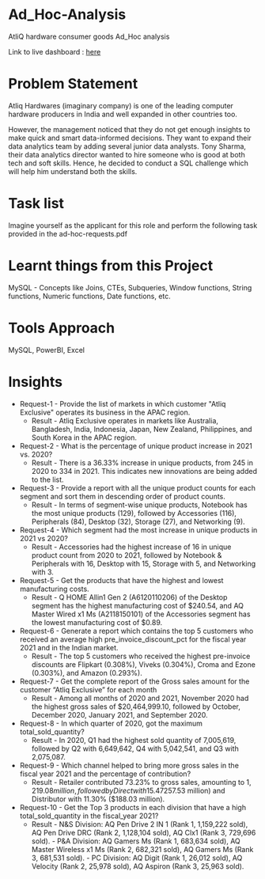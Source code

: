 # Ad_Hoc-Analysis
AtliQ hardware consumer goods Ad_Hoc analysis

Link to live dashboard : [here](https://app.powerbi.com/view?r=eyJrIjoiZmVmMjRhYjgtMWU0OC00ZmMzLWFjNmEtNDM0ZGE0YjJjMDhiIiwidCI6ImM2ZTU0OWIzLTVmNDUtNDAzMi1hYWU5LWQ0MjQ0ZGM1YjJjNCJ9)

# Problem Statement
Atliq Hardwares (imaginary company) is one of the leading computer hardware producers in India and well expanded in other countries too.

However, the management noticed that they do not get enough insights to make quick and smart data-informed decisions. They want to expand their data analytics team by adding several junior data analysts. Tony Sharma, their data analytics director wanted to hire someone who is good at both tech and soft skills. Hence, he decided to conduct a SQL challenge which will help him understand both the skills.

# Task list
Imagine yourself as the applicant for this role and perform the following task provided in the ad-hoc-requests.pdf

# Learnt things from this Project
MySQL - Concepts like Joins, CTEs, Subqueries, Window functions, String functions, Numeric functions, Date functions, etc.

# Tools Approach
MySQL, PowerBI, Excel

# Insights
- Request-1 - Provide the list of markets in which customer "Atliq Exclusive" operates its business in the APAC region.
  - Result - Atliq Exclusive operates in markets like Australia, Bangladesh, India, Indonesia, Japan, New Zealand, Philippines, and South Korea in the APAC region.
- Request-2 - What is the percentage of unique product increase in 2021 vs. 2020?
  - Result - There is a 36.33% increase in unique products, from 245 in 2020 to 334 in 2021. This indicates new innovations are being added to the list.
- Request-3 - Provide a report with all the unique product counts for each segment and sort them in descending order of product counts.
  - Result - In terms of segment-wise unique products, Notebook has the most unique products (129), followed by Accessories (116), Peripherals (84), Desktop (32), Storage (27), and Networking (9).
- Request-4 - Which segment had the most increase in unique products in 2021 vs 2020?
  - Result - Accessories had the highest increase of 16 in unique product count from 2020 to 2021, followed by Notebook & Peripherals with 16, Desktop with 15, Storage with 5, and Networking with 3.
- Request-5 - Get the products that have the highest and lowest manufacturing costs.
  - Result - Q HOME Allin1 Gen 2 (A6120110206) of the Desktop segment has the highest manufacturing cost of $240.54, and AQ Master Wired x1 Ms (A2118150101) of the Accessories segment has the lowest manufacturing cost of $0.89.
- Request-6 - Generate a report which contains the top 5 customers who received an average high pre_invoice_discount_pct for the fiscal year 2021 and in the Indian market.
  - Result - The top 5 customers who received the highest pre-invoice discounts are Flipkart (0.308%), Viveks (0.304%), Croma and Ezone (0.303%), and Amazon (0.293%).
- Request-7 - Get the complete report of the Gross sales amount for the customer “Atliq Exclusive” for each month
  - Result - Among all months of 2020 and 2021, November 2020 had the highest gross sales of $20,464,999.10, followed by October, December 2020, January 2021, and September 2020.
- Request-8 - In which quarter of 2020, got the maximum total_sold_quantity?
  - Result - In 2020, Q1 had the highest sold quantity of 7,005,619, followed by Q2 with 6,649,642, Q4 with 5,042,541, and Q3 with 2,075,087.
- Request-9 - Which channel helped to bring more gross sales in the fiscal year 2021 and the percentage of contribution? 
  - Result - Retailer contributed 73.23% to gross sales, amounting to $1,219.08 million, followed by Direct with 15.47% ($257.53 million) and Distributor with 11.30% ($188.03 million).
- Request-10 - Get the Top 3 products in each division that have a high total_sold_quantity in the fiscal_year 2021?
  - Result - N&S Division: AQ Pen Drive 2 IN 1 (Rank 1, 1,159,222 sold), AQ Pen Drive DRC (Rank 2, 1,128,104 sold), AQ Clx1 (Rank 3, 729,696 sold).
            - P&A Division: AQ Gamers Ms (Rank 1, 683,634 sold), AQ Master Wireless x1 Ms (Rank 2, 682,321 sold), AQ Gamers Ms (Rank 3, 681,531 sold).
            - PC Division: AQ Digit (Rank 1, 26,012 sold), AQ Velocity (Rank 2, 25,978 sold), AQ Aspiron (Rank 3, 25,963 sold).
